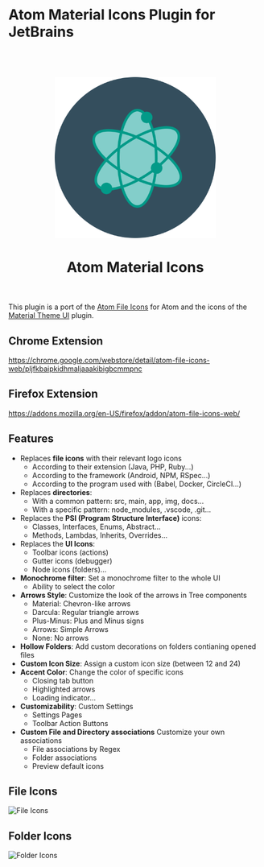 # Atom Material Icons Plugin for JetBrains

<!--suppress HtmlDeprecatedAttribute -->
<h1 align="center">
  <br>
    <img src="src/main/resources/META-INF/pluginIcon.svg" alt="logo" width="320" height="320">
  <br><br>
  Atom Material Icons
  <br>
  <br>
</h1>


This plugin is a port of the [Atom File Icons](https://github.com/file-icons/atom) for Atom and the icons of
the [Material Theme UI](https://github.com/mallowigi/material-theme-issues) plugin.

## Chrome Extension

<https://chrome.google.com/webstore/detail/atom-file-icons-web/pljfkbaipkidhmaljaaakibigbcmmpnc>

## Firefox Extension

<https://addons.mozilla.org/en-US/firefox/addon/atom-file-icons-web/>

## Features

- Replaces **file icons** with their relevant logo icons
    - According to their extension (Java, PHP, Ruby...)
    - According to the framework (Android, NPM, RSpec...)
    - According to the program used with (Babel, Docker, CircleCI...)
- Replaces **directories**:
    - With a common pattern: src, main, app, img, docs...
    - With a specific pattern: node_modules, .vscode, .git...
- Replaces the **PSI (Program Structure Interface)** icons:
    - Classes, Interfaces, Enums, Abstract...
    - Methods, Lambdas, Inherits, Overrides...
- Replaces the **UI Icons**:
    - Toolbar icons (actions)
    - Gutter icons (debugger)
    - Node icons (folders)...
- **Monochrome filter**: Set a monochrome filter to the whole UI
    - Ability to select the color
- **Arrows Style**: Customize the look of the arrows in Tree components
    - Material: Chevron-like arrows
    - Darcula: Regular triangle arrows
    - Plus-Minus: Plus and Minus signs
    - Arrows: Simple Arrows
    - None: No arrows
- **Hollow Folders**: Add custom decorations on folders contianing opened files
- **Custom Icon Size**: Assign a custom icon size (between 12 and 24)
- **Accent Color**: Change the color of specific icons
    - Closing tab button
    - Highlighted arrows
    - Loading indicator...
- **Customizability**: Custom Settings
    - Settings Pages
    - Toolbar Action Buttons
- **Custom File and Directory associations** Customize your own associations
    - File associations by Regex
    - Folder associations
    - Preview default icons

## File Icons

![File Icons](https://raw.githubusercontent.com/mallowigi/iconGenerator/master/assets/files.png)

## Folder Icons

![Folder Icons](https://raw.githubusercontent.com/mallowigi/iconGenerator/master/assets/folders.png)
